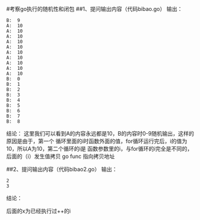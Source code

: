 #考察go执行的随机性和闭包
##1、提问输出内容（代码bibao.go）
输出：
````
B:  9
A:  10
A:  10
A:  10
A:  10
A:  10
A:  10
A:  10
A:  10
A:  10
A:  10
B:  0
B:  1
B:  2
B:  3
B:  4
B:  5
B:  6
B:  7
B:  8
````

结论：
这里我们可以看到A的内容永远都是10，B的内容时0-9随机输出，这样的原因是由于，第一个 循环里面的i时函数外面的值，for循环运行完后，i的值为10，所以A为10，第二个循环的i是 函数参数里的i，与for循环的i完全是不同的，后面的（i）发生值拷贝 go func 指向拷贝地址

##2、提问输出内容（代码bibao2.go）
输出：
````
2
3
````
结论：

后面的x为已经执行过++的i